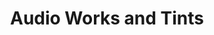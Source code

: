 ---
title: "Audio Works and Tints"
url: /round-lake-beach/audio-works-and-tints/
shop: car repair
---